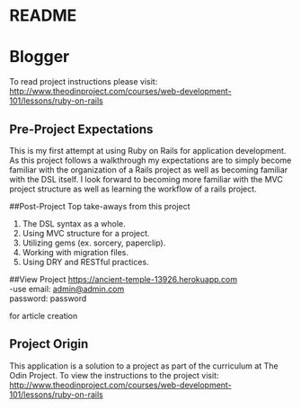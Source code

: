 # README

# Blogger
To read project instructions please visit:
http://www.theodinproject.com/courses/web-development-101/lessons/ruby-on-rails

## Pre-Project Expectations
This is my first attempt at using Ruby on Rails for application development. As this project follows a walkthrough my expectations are to simply become familiar with the organization of a Rails project as well as becoming familiar with the DSL itself. I look forward to becoming more familiar with the MVC project structure as well as learning the workflow of a rails project.

##Post-Project
Top take-aways from this project  
1. The DSL syntax as a whole.  
2. Using MVC structure for a project.  
3. Utilizing gems (ex. sorcery, paperclip).  
4. Working with migration files.  
5. Using DRY and RESTful practices.  

##View Project
https://ancient-temple-13926.herokuapp.com  
-use email: admin@admin.com  
     password: password

for article creation

## Project Origin
This application is a solution to a project as part of the curriculum at The Odin Project. To view the instructions to the project visit: http://www.theodinproject.com/courses/web-development-101/lessons/ruby-on-rails
